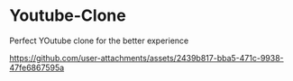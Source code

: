 # Youtube-Clone
Perfect YOutube clone for the better experience


https://github.com/user-attachments/assets/2439b817-bba5-471c-9938-47fe6867595a

